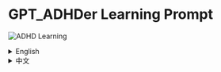 # GPT_ADHDer Learning Prompt

![ADHD Learning](https://1000logos.net/wp-content/uploads/2023/02/ChatGPT-Logo.png) <!-- Replace this URL with the actual image URL -->

<details>

<summary>English</summary>

Welcome to the GPT_ADHDer Learning Prompt project! This project is designed to provide learning prompts specifically tailored for students with Attention Deficit Hyperactivity Disorder (ADHD). Our goal is to enhance the learning experience and improve the abilities of ADHD students.

## Table of Contents

- Introduction
- Features
- How It Works
- Getting Started
- Contributing
- License

## Introduction

ADHD is a neurodevelopmental disorder that affects both children and adults. It is characterized by symptoms such as inattention, hyperactivity, and impulsivity. These symptoms can create challenges in the learning environment. The GPT_ADHDer Learning Prompt project aims to address these challenges by providing customized learning prompts that cater to the unique needs of ADHD students.

## Features

- Personalized Prompts: Generate learning prompts that are personalized to the individual needs and preferences of ADHD students.
- Interactive Learning: Engage students in interactive learning activities that help improve focus and attention.
- Progress Tracking: Monitor the progress of students over time and provide feedback to enhance their learning experience.

## How It Works

1. Input: Students or educators provide input on the student's learning preferences and areas of interest.
2. Prompt Generation: The system generates learning prompts based on the input provided.
3. Interactive Learning: Students engage with the prompts through interactive learning activities.
4. Feedback and Progress Tracking: The system tracks the student's progress and provides feedback for improvement.
#TIPS:THE PLUGINS ARE NEEDED(But not necessary)
## Getting Started

To get started with the GPT_ADHDer Learning Prompt project, follow these steps:

1. Clone the repository: `git clone https://github.com/username/GPT_ADHDer_Learning_prompt.git` <!-- Replace 'username' with the actual GitHub username -->
2. Navigate to the project directory: `cd GPT_ADHDer_Learning_prompt`
3. Follow the instructions in the [installation guide](INSTALLATION.md) to set up the project.
4. Start using the GPT_ADHDer Learning Prompt to enhance the learning experience of ADHD students!

## Contributing

We welcome contributions from the community! If you're interested in contributing to the GPT_ADHDer Learning Prompt project, please read our [contributing guidelines](CONTRIBUTING.md) for more information.

## License

This project is licensed under the [MIT License](LICENSE). See the LICENSE file for more details.

</details>

<details>
<summary>中文</summary>

# GPT_ADHDer_Prompt


欢迎来到 GPT_ADHDer 学习Prompt项目！这个项目旨在为患有注意力缺陷多动障碍（ADHD）的学生提供量身定制的学习提示。我们的目标是提升 ADHD 学生的学习体验，并提高他们的能力。

## 目录

- 简介
- 特点
- 工作原理
- 入门指南
- 贡献
- 许可证

## 简介

ADHD 是一种影响儿童和成人的神经发育障碍，其特征包括注意力不集中、多动和冲动。这些症状会在学习环境中带来挑战。GPT_ADHDer 学习提示项目旨在通过提供针对 ADHD 学生独特需求的定制化学习提示来解决这些挑战。

## 特点

- 个性化提示：根据 ADHD 学生的个人需求和偏好生成学习提示。
- 互动学习：让学生参与互动学习活动，提高注意力和专注力。
- 进度跟踪：随时监控学生的进度，并提供反馈以提升学习体验。

## 工作原理

1. 输入：学生或教育工作者提供有关学生学习偏好和兴趣领域的输入。
2. 提示生成：系统根据提供的输入生成学习提示。
3. 互动学习：学生通过互动学习活动参与提示。
4. 反馈和进度跟踪：系统跟踪学生的进度并提供改进反馈。

## 入门指南

要开始使用 GPT_ADHDer 学习提示项目，请按照以下步骤操作：

1. 克隆仓库：`git clone https://github.com/username/GPT_ADHDer_Learning_prompt.git` <!-- 请替换 'username' 为实际 GitHub 用户名 -->
2. 导航到项目目录：`cd GPT_ADHDer_Learning_prompt`
3. 按照[安装指南](INSTALLATION.md)中的说明设置项目。
4. 开始使用 GPT_ADHDer 学习提示来提升 ADHD 学生的学习体验！

## 贡献

我们欢迎社区的贡献！如果您有兴趣为 GPT_ADHDer 学习提示项目做出贡献，请阅读我们贡献指南以获取更多信息。

## 许可证
本项目根据[MIT License](LICENSE)许可证 授权。有关详细信息，请参阅 LICENSE 文件。

</details>
